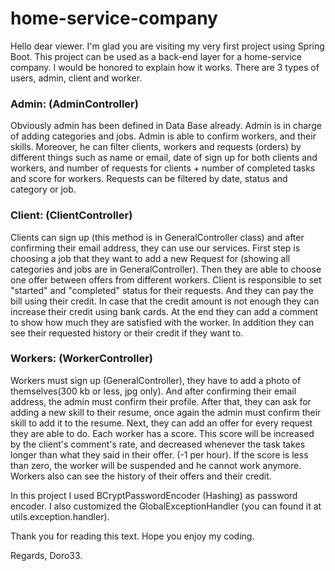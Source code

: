 # home-service-company
Hello dear viewer.
I'm glad you are visiting my very first project using Spring Boot.
This project can be used as a back-end layer for a home-service company.
I would be honored to explain how it works.
There are 3 types of users, admin, client and worker.

### Admin: (AdminController)
Obviously admin has been defined in Data Base already.
Admin is in charge of adding categories and jobs.
Admin is able to confirm workers, and their skills. 
Moreover, he can filter clients, workers and requests (orders) by different things such as name or email, date of sign up for both clients and workers,
and number of requests for clients + 
number of completed tasks and score for workers.
Requests can be filtered by date, status and category or job.

### Client: (ClientController)
Clients can sign up (this method is in GeneralController class) and after confirming their email address, they can use our services.
First step is choosing a job that they want to add a new Request for (showing all categories and jobs are in GeneralController).
Then they are able to choose one offer between offers from different workers. 
Client is responsible to set "started" and "completed" status for their requests. 
And they can pay the bill using their credit.
In case that the credit amount is not enough they can increase their credit using bank cards.
At the end they can add a comment to show how much they are satisfied with the worker.
In addition they can see their requested history or their credit if they want to.

### Workers: (WorkerController)
Workers must sign up (GeneralController), they have to add a photo of themselves(300 kb or less, jpg only).
And after confirming their email address, the admin must confirm their profile.
After that, they can ask for adding a new skill to their resume, once again the admin must confirm their skill to add it to the resume. 
Next, they can add an offer for every request they are able to do.
Each worker has a score. This score will be increased by the client's comment's rate, 
and decreased whenever the task takes longer than what they said in their offer. (-1 per hour).
If the score is less than zero, the worker will be suspended and he cannot work anymore.
Workers also can see the history of their offers and their credit.

In this project I used BCryptPasswordEncoder (Hashing) as password encoder.
I also customized the GlobalExceptionHandler (you can found it at utils.exception.handler).

Thank you for reading this text.
Hope you enjoy my coding.

Regards, Doro33. 
